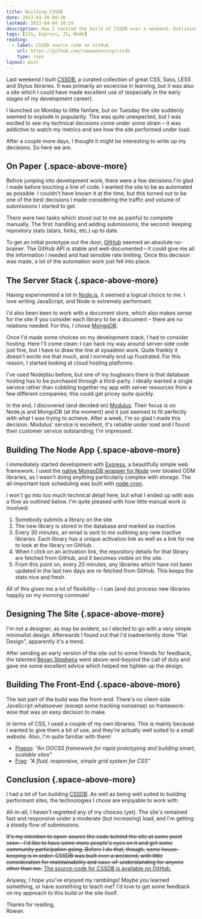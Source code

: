 ```yaml
---
title: Building CSSDB
date: 2013-03-30 00:38
lastmod: 2013-04-04 20:59
description: How I tackled the build of CSSDB over a weekend. Outlining my technological decisions, and how the site kept nice and snappy under heavy load.
tags: [CSS, Express, JS, Node]
reading:
  - label: CSSDB source code on GitHub
    url: https://github.com/rowanmanning/cssdb
    type: repo
layout: post
---
```


Last weekend I built [CSSDB][cssdb], a curated collection of great CSS, Sass, LESS and Stylus libraries. It was primarily an excercise in learning, but it was also a site which I could have made excellent use of (especially in the early stages of my development career).

I launched on Monday to little fanfare, but on Tuesday the site suddenly seemed to explode in popularity. This was quite unexpected, but I was excited to see my technical decisions come under some strain – it was addictive to watch my metrics and see how the site performed under load.

After a couple more days, I thought it might be interesting to write up my decisions. So here we are.


On Paper {.space-above-more}
--------

Before jumping into development work, there were a few decisions I'm glad I made before touching a line of code. I wanted the site to be as automated as possible. I couldn't have known it at the time, but this turned out to be one of the best decisions I made considering the traffic and volume of submissions I started to get.

There were two tasks which stood out to me as painful to complete manually. The first: handling and adding submissions; the second: keeping repository stats (stars, forks, etc.) up to date.

To get an initial prototype out the door, [GitHub][github] seemed an absolute no-brainer. The GitHub API is stable and well-documented – it could give me all the information I needed and had sensible rate limiting. Once this decision was made, a lot of the automation work just fell into place.


The Server Stack {.space-above-more}
----------------

Having experimented a lot in [Node.js][node], it seemed a logical choice to me. I love writing JavaScript, and Node is extremely performant.

I'd also been keen to work with a document store, which also makes sense for the site if you consider each library to be a document – there are no relations needed. For this, I chose [MongoDB][mongo].

Once I'd made some choices on my development stack, I had to consider hosting. Here I'll come clean: I can hack my way around server-side code just fine, but I have to draw the line at sysadmin work. Quite frankly it doesn't excite me that much, and I normally end up frustrated. For this reason, I started looking at cloud hosting platforms.

I've used Nodejitsu before, but one of my bugbears there is that database hosting has to be purchased through a third-party. I ideally wanted a single service rather than cobbling together my app with server resources from a few different companies; this could get pricey quite quickly.

In the end, I discovered (and decided on) [Modulus][modulus]. Their focus is on Node.js and MongoDB (at the moment) and it just seemed to fit perfectly with what I was trying to achieve. After a week, I'm so glad I made this decision. Modulus' service is excellent, it's reliable under load and I found their customer service outstanding; I'm impressed.


Building The Node App {.space-above-more}
---------------------

I immediately started development with [Express][express], a beautifully simple web framework. I used the [native MongoDB wrapper for Node][node-mongo] over bloated ODM libraries, as I wasn't doing anything particularly complex with storage. The all-important task scheduling was built with [node-cron][node-cron].

I won't go into too much technical detail here, but what I ended up with was a flow as outlined below. I'm quite pleased with how little manual work is involved:

1. Somebody submits a library on the site
2. The new library is stored in the database and marked as inactive.
3. Every 30 minutes, an email is sent to me outlining any new inactive libraries. Each library has a unique activation link as well as a link for me to look at the library on GitHub.
4. When I click on an activation link, the repository details for that library are fetched from GitHub, and it becomes visible on the site.
5. From this point on, every 20 minutes, any libraries which have not been updated in the last two days are re-fetched from GitHub. This keeps the stats nice and fresh.

All of this gives me a lot of flexibility – I can (and do) process new libraries happily on my morning commute!


Designing The Site {.space-above-more}
------------------

I'm not a designer, as may be evident, so I elected to go with a very simple minimalist design. Afterwards I found out that I'd inadvertently done "Flat Design", apparently it's a trend.

After sending an early version of the site out to some friends for feedback, the talented [Bevan Stephens][bevan] went above-and-beyond the call of duty and gave me some excellent advice which helped me tighten up the design.


Building The Front-End {.space-above-more}
----------------------

The last part of the build was the front-end. There's no client-side JavaScript whatsoever (except some tracking nonsense) so framework-wise that was an easy decision to make.

In terms of CSS, I used a couple of my own libraries. This is mainly because I wanted to give them a bit of use, and they're actually well suited to a small website. Also, I'm quite familiar with them!

* [Pigeon][pigeon]: *"An OOCSS framework for rapid prototyping and building smart, scalable sites"*
* [Frag][frag]: *"A fluid, responsive, simple grid system for CSS"*


Conclusion {.space-above-more}
----------

I had a lot of fun building [CSSDB][cssdb]. As well as being well suited to building performant sites, the technologies I chose are enjoyable to work with.

All-in-all, I haven't regretted any of my choices (yet). The site's remained fast and responsive under a moderate (but increasing) load, and I'm getting a steady flow of submissions.

<p>
    <s>It's my intention to open-source the code behind the site at some point soon – I'd like to have some more people's eyes on it and get some community participation going. Before I do that, though, some house-keeping is in order: CSSDB was built over a weekend, with little consideration for maintainability and ease-of-understanding for anyone other than me.</s>
    <ins>The source-code for CSSDB is <a href="https://github.com/rowanmanning/cssdb">available on GitHub</a>.</ins>
</p>

Anyway, I hope you've enjoyed my ramblings! Maybe you learned something, or have something to teach me? I'd love to get some feedback on my approach to this build or the site itself.

Thanks for reading,  
Rowan.


[bevan]: http://bevanstephens.com/
[cssdb]: http://cssdb.co/
[express]: http://expressjs.com/
[frag]: http://fragcss.com/
[github]: http://github.com/
[modulus]: https://modulus.io/
[mongo]: http://www.mongodb.org/
[node]: http://nodejs.org/
[node-cron]: https://github.com/ncb000gt/node-cron
[node-mongo]: https://github.com/mongodb/node-mongodb-native
[pigeon]: http://pigeoncss.com/
